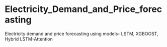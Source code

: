 # Electricity_Demand_and_Price_forecasting
Electricity demand and price forecasting using models- LSTM, XGBOOST, Hybrid LSTM-Attention
